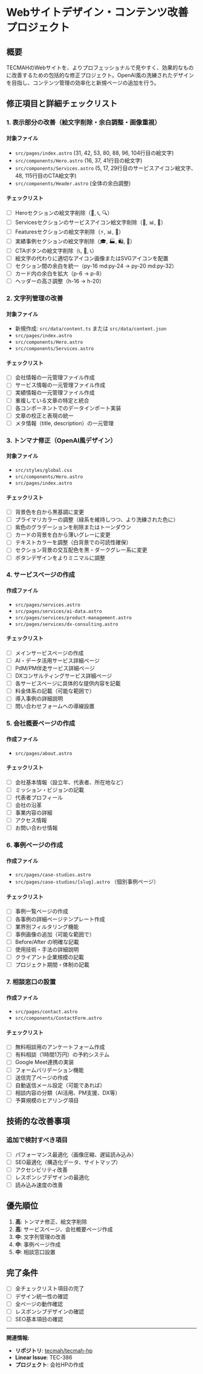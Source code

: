 # Webサイトデザイン・コンテンツ改善プロジェクト

## 概要

TECMAHのWebサイトを、よりプロフェッショナルで見やすく、効果的なものに改善するための包括的な修正プロジェクト。OpenAI風の洗練されたデザインを目指し、コンテンツ管理の効率化と新規ページの追加を行う。

## 修正項目と詳細チェックリスト

### 1. 表示部分の改善（絵文字削除・余白調整・画像重視）

#### 対象ファイル
- `src/pages/index.astro` (31, 42, 53, 80, 88, 96, 104行目の絵文字)
- `src/components/Hero.astro` (16, 37, 41行目の絵文字)
- `src/components/Services.astro` (5, 17, 29行目のサービスアイコン絵文字、48, 115行目のCTA絵文字)
- `src/components/Header.astro` (全体の余白調整)

#### チェックリスト
- [ ] Heroセクションの絵文字削除（🚀, 📞, 🔍）
- [ ] Servicesセクションのサービスアイコン絵文字削除（🤖, 📊, 🚀）
- [ ] Featuresセクションの絵文字削除（⚡, 📊, 🤝）
- [ ] 実績事例セクションの絵文字削除（🎓, 🏭, 🛍️, 🚀）
- [ ] CTAボタンの絵文字削除（📞, 📄, 📞）
- [ ] 絵文字の代わりに適切なアイコン画像またはSVGアイコンを配置
- [ ] セクション間の余白を統一（py-16 md:py-24 → py-20 md:py-32）
- [ ] カード内の余白を拡大（p-6 → p-8）
- [ ] ヘッダーの高さ調整（h-16 → h-20）

### 2. 文字列管理の改善

#### 対象ファイル
- 新規作成: `src/data/content.ts` または `src/data/content.json`
- `src/pages/index.astro`
- `src/components/Hero.astro`
- `src/components/Services.astro`

#### チェックリスト
- [ ] 会社情報の一元管理ファイル作成
- [ ] サービス情報の一元管理ファイル作成
- [ ] 実績情報の一元管理ファイル作成
- [ ] 重複している文章の特定と統合
- [ ] 各コンポーネントでのデータインポート実装
- [ ] 文章の校正と表現の統一
- [ ] メタ情報（title, description）の一元管理

### 3. トンマナ修正（OpenAI風デザイン）

#### 対象ファイル
- `src/styles/global.css`
- `src/components/Hero.astro`
- `src/pages/index.astro`

#### チェックリスト
- [ ] 背景色を白から黒基調に変更
- [ ] プライマリカラーの調整（緑系を維持しつつ、より洗練された色に）
- [ ] 紫色のグラデーションを削除またはトーンダウン
- [ ] カードの背景を白から薄いグレーに変更
- [ ] テキストカラーを調整（白背景での可読性確保）
- [ ] セクション背景の交互配色を黒・ダークグレー系に変更
- [ ] ボタンデザインをよりミニマルに調整

### 4. サービスページの作成

#### 作成ファイル
- `src/pages/services.astro`
- `src/pages/services/ai-data.astro`
- `src/pages/services/product-management.astro`
- `src/pages/services/dx-consulting.astro`

#### チェックリスト
- [ ] メインサービスページの作成
- [ ] AI・データ活用サービス詳細ページ
- [ ] PdM/PM伴走サービス詳細ページ
- [ ] DXコンサルティングサービス詳細ページ
- [ ] 各サービスページに具体的な提供内容を記載
- [ ] 料金体系の記載（可能な範囲で）
- [ ] 導入事例の詳細説明
- [ ] 問い合わせフォームへの導線設置

### 5. 会社概要ページの作成

#### 作成ファイル
- `src/pages/about.astro`

#### チェックリスト
- [ ] 会社基本情報（設立年、代表者、所在地など）
- [ ] ミッション・ビジョンの記載
- [ ] 代表者プロフィール
- [ ] 会社の沿革
- [ ] 事業内容の詳細
- [ ] アクセス情報
- [ ] お問い合わせ情報

### 6. 事例ページの作成

#### 作成ファイル
- `src/pages/case-studies.astro`
- `src/pages/case-studies/[slug].astro` （個別事例ページ）

#### チェックリスト
- [ ] 事例一覧ページの作成
- [ ] 各事例の詳細ページテンプレート作成
- [ ] 業界別フィルタリング機能
- [ ] 事例画像の追加（可能な範囲で）
- [ ] Before/After の明確な記載
- [ ] 使用技術・手法の詳細説明
- [ ] クライアント企業規模の記載
- [ ] プロジェクト期間・体制の記載

### 7. 相談窓口の設置

#### 作成ファイル
- `src/pages/contact.astro`
- `src/components/ContactForm.astro`

#### チェックリスト
- [ ] 無料相談用のアンケートフォーム作成
- [ ] 有料相談（1時間1万円）の予約システム
- [ ] Google Meet連携の実装
- [ ] フォームバリデーション機能
- [ ] 送信完了ページの作成
- [ ] 自動返信メール設定（可能であれば）
- [ ] 相談内容の分類（AI活用、PM支援、DX等）
- [ ] 予算規模のヒアリング項目

## 技術的な改善事項

### 追加で検討すべき項目
- [ ] パフォーマンス最適化（画像圧縮、遅延読み込み）
- [ ] SEO最適化（構造化データ、サイトマップ）
- [ ] アクセシビリティ改善
- [ ] レスポンシブデザインの最適化
- [ ] 読み込み速度の改善

## 優先順位

1. **高**: トンマナ修正、絵文字削除
2. **高**: サービスページ、会社概要ページ作成
3. **中**: 文字列管理の改善
4. **中**: 事例ページ作成
5. **中**: 相談窓口設置

## 完了条件

- [ ] 全チェックリスト項目の完了
- [ ] デザイン統一性の確認
- [ ] 全ページの動作確認
- [ ] レスポンシブデザインの確認
- [ ] SEO基本項目の確認

---

**関連情報:**
- **リポジトリ**: [tecmah/tecmah-hp](https://github.com/tecmah/tecmah-hp)
- **Linear Issue**: TEC-386
- **プロジェクト**: 会社HPの作成